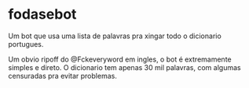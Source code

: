 # fodasebot
Um bot que usa uma lista de palavras pra xingar todo o dicionario portugues.


Um obvio ripoff do @Fckeveryword em ingles, o bot é extremamente simples e direto. O dicionario tem apenas 30 mil palavras, com algumas censuradas pra evitar problemas. 

